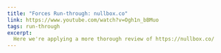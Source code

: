 ```yaml
---
title: "Forces Run-through: nullbox.co"
link: https://www.youtube.com/watch?v=Ogh1n_bBMuo
tags: run-through
excerpt:
  Here we're applying a more thorough review of https://nullbox.co/
---
```

